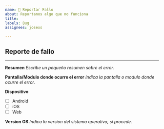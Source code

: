 ```yaml
---
name: 🚨 Reportar Fallo
about: Reportanos algo que no funciona
title: 
labels: Bug
assignees: josexs

---
```


## Reporte de fallo
---
**Resumen**
*Escribe un pequeño resumen sobre el error.*

**Pantalla/Modulo donde ocurre el error**
*Indica la pantalla o modulo donde ocurre el error.*

**Dispositivo**
- [ ] Android
- [ ] iOS
- [ ] Web

**Version OS**
*Indica la version del sistema operativo, si procede.*
